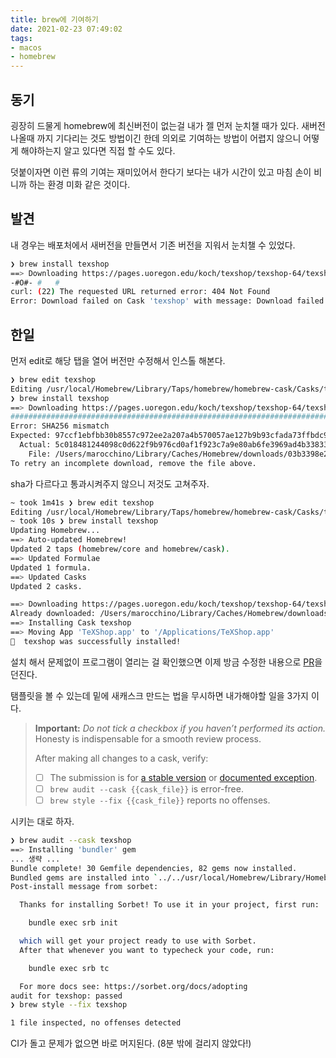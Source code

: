 ```yaml
---
title: brew에 기여하기
date: 2021-02-23 07:49:02
tags:
- macos
- homebrew
---
```


## 동기

굉장히 드물게 homebrew에 최신버전이 없는걸 내가 젤 먼저 눈치챌 때가 있다.
새버전 나올때 까지 기다리는 것도 방법이긴 한데 의외로 기여하는 방법이 어렵지
않으니 어떻게 해야하는지 알고 있다면 직접 할 수도 있다.

덧붙이자면 이런 류의 기여는 재미있어서 한다기 보다는 내가 시간이 있고 마침
손이 비니까 하는 환경 미화 같은 것이다.

## 발견

내 경우는 배포처에서 새버전을 만들면서 기존 버전을 지워서 눈치챌 수 있었다.

```bash
❯ brew install texshop
==> Downloading https://pages.uoregon.edu/koch/texshop/texshop-64/texshop458.zip
-#O#- #   #
curl: (22) The requested URL returned error: 404 Not Found
Error: Download failed on Cask 'texshop' with message: Download failed: https://pages.uoregon.edu/koch/texshop/texshop-64/texshop458.zip
```

## 한일

먼저 edit로 해당 탭을 열어 버전만 수정해서 인스톨 해본다.

```bash
❯ brew edit texshop
Editing /usr/local/Homebrew/Library/Taps/homebrew/homebrew-cask/Casks/texshop.rb
❯ brew install texshop
==> Downloading https://pages.uoregon.edu/koch/texshop/texshop-64/texshop459.zip
######################################################################## 100.0%
Error: SHA256 mismatch
Expected: 97ccf1ebfbb30b8557c972ee2a207a4b570057ae127b9b93cfada73ffbdc907e
  Actual: 5c018481244098c0d622f9b976cd0af1f923c7a9e80ab6fe3969ad4b338334fa
    File: /Users/marocchino/Library/Caches/Homebrew/downloads/03b3398e2bc593405fc7eeaa245c15cf0e9cfbf0a8882b5d0e6d7e2ac9b08c5e--texshop459.zip
To retry an incomplete download, remove the file above.
```

sha가 다르다고 통과시켜주지 않으니 저것도 고쳐주자.

```bash
~ took 1m41s ❯ brew edit texshop
Editing /usr/local/Homebrew/Library/Taps/homebrew/homebrew-cask/Casks/texshop.rb
~ took 10s ❯ brew install texshop
Updating Homebrew...
==> Auto-updated Homebrew!
Updated 2 taps (homebrew/core and homebrew/cask).
==> Updated Formulae
Updated 1 formula.
==> Updated Casks
Updated 2 casks.

==> Downloading https://pages.uoregon.edu/koch/texshop/texshop-64/texshop459.zip
Already downloaded: /Users/marocchino/Library/Caches/Homebrew/downloads/03b3398e2bc593405fc7eeaa245c15cf0e9cfbf0a8882b5d0e6d7e2ac9b08c5e--texshop459.zip
==> Installing Cask texshop
==> Moving App 'TeXShop.app' to '/Applications/TeXShop.app'
🍺  texshop was successfully installed!
```

설치 해서 문제없이 프로그램이 열리는 걸 확인했으면 이제 방금 수정한 내용으로
[PR](https://github.com/Homebrew/homebrew-cask/pull/100249)을 던진다.

탬플릿을 볼 수 있는데 밑에 새캐스크 만드는 법을 무시하면 내가해야할 일을 3가지
이다.

> **Important:** *Do not tick a checkbox if you haven’t performed its action.*
> Honesty is indispensable for a smooth review process.
>
> After making all changes to a cask, verify:
>
> - [ ] The submission is for
    [a stable version](https://github.com/Homebrew/homebrew-cask/blob/master/doc/development/adding_a_cask.md#stable-versions)
    or
    [documented exception](https://github.com/Homebrew/homebrew-cask/blob/master/doc/development/adding_a_cask.md#but-there-is-no-stable-version).
> - [ ] `brew audit --cask {{cask_file}}` is error-free.
> - [ ] `brew style --fix {{cask_file}}` reports no offenses.

시키는 대로 하자.

```bash
❯ brew audit --cask texshop
==> Installing 'bundler' gem
... 생략 ...
Bundle complete! 30 Gemfile dependencies, 82 gems now installed.
Bundled gems are installed into `../../usr/local/Homebrew/Library/Homebrew/vendor/bundle`
Post-install message from sorbet:

  Thanks for installing Sorbet! To use it in your project, first run:

    bundle exec srb init

  which will get your project ready to use with Sorbet.
  After that whenever you want to typecheck your code, run:

    bundle exec srb tc

  For more docs see: https://sorbet.org/docs/adopting
audit for texshop: passed
❯ brew style --fix texshop

1 file inspected, no offenses detected
```

CI가 돌고 문제가 없으면 바로 머지된다. (8분 밖에 걸리지 않았다!)

